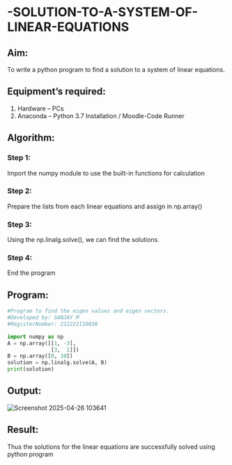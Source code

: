 # -SOLUTION-TO-A-SYSTEM-OF-LINEAR-EQUATIONS
## Aim:
To write a python program to find a solution to a system of linear equations.
## Equipment’s required:
1. 	Hardware – PCs
2. 	Anaconda – Python 3.7 Installation / Moodle-Code Runner
## Algorithm:
### Step 1: 
Import the numpy module to use the built-in functions for calculation
### Step 2: 
Prepare the lists from each linear equations and assign in np.array()
### Step 3: 
Using the np.linalg.solve(), we can find the solutions.
### Step 4: 
End the program
## Program:
```python
#Program to find the eigen values and eigen vectors.
#Developed by: SANJAY M
#RegisterNumber: 212222110038

import numpy as np
A = np.array([[1, -3],
              [3,  1]])
B = np.array([0, 10])
solution = np.linalg.solve(A, B)
print(solution)
```
## Output:
![Screenshot 2025-04-26 103641](https://github.com/user-attachments/assets/932adcc3-d83c-4832-bb77-9795a8f702c8)

## Result: 
Thus the solutions for the linear equations are successfully solved using python program

